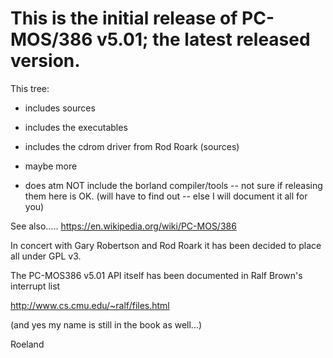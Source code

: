 # This is the initial release of PC-MOS/386 v5.01; the latest released version. 

This tree:

* includes sources
* includes the executables
* includes the cdrom driver from Rod Roark (sources)
* maybe more

* does atm NOT include the borland compiler/tools -- not sure if releasing them here is OK.
  (will have to find out -- else I will document it all for you)

See also.....  https://en.wikipedia.org/wiki/PC-MOS/386

In concert with Gary Robertson and Rod Roark it has been decided to place all under GPL v3.

The PC-MOS386 v5.01 API itself has been documented in Ralf Brown's interrupt list

http://www.cs.cmu.edu/~ralf/files.html

(and yes my name is still in the book as well...)


Roeland

